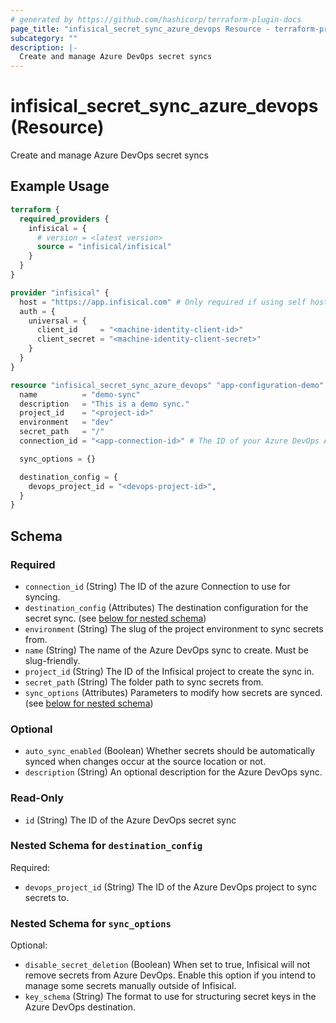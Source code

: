 ```yaml
---
# generated by https://github.com/hashicorp/terraform-plugin-docs
page_title: "infisical_secret_sync_azure_devops Resource - terraform-provider-infisical"
subcategory: ""
description: |-
  Create and manage Azure DevOps secret syncs
---
```


# infisical_secret_sync_azure_devops (Resource)

Create and manage Azure DevOps secret syncs

## Example Usage

```terraform
terraform {
  required_providers {
    infisical = {
      # version = <latest version>
      source = "infisical/infisical"
    }
  }
}

provider "infisical" {
  host = "https://app.infisical.com" # Only required if using self hosted instance of Infisical, default is https://app.infisical.com
  auth = {
    universal = {
      client_id     = "<machine-identity-client-id>"
      client_secret = "<machine-identity-client-secret>"
    }
  }
}

resource "infisical_secret_sync_azure_devops" "app-configuration-demo" {
  name          = "demo-sync"
  description   = "This is a demo sync."
  project_id    = "<project-id>"
  environment   = "dev"
  secret_path   = "/"
  connection_id = "<app-connection-id>" # The ID of your Azure DevOps App Connection

  sync_options = {}

  destination_config = {
    devops_project_id = "<devops-project-id>",
  }
}
```

<!-- schema generated by tfplugindocs -->
## Schema

### Required

- `connection_id` (String) The ID of the azure Connection to use for syncing.
- `destination_config` (Attributes) The destination configuration for the secret sync. (see [below for nested schema](#nestedatt--destination_config))
- `environment` (String) The slug of the project environment to sync secrets from.
- `name` (String) The name of the Azure DevOps sync to create. Must be slug-friendly.
- `project_id` (String) The ID of the Infisical project to create the sync in.
- `secret_path` (String) The folder path to sync secrets from.
- `sync_options` (Attributes) Parameters to modify how secrets are synced. (see [below for nested schema](#nestedatt--sync_options))

### Optional

- `auto_sync_enabled` (Boolean) Whether secrets should be automatically synced when changes occur at the source location or not.
- `description` (String) An optional description for the Azure DevOps sync.

### Read-Only

- `id` (String) The ID of the Azure DevOps secret sync

<a id="nestedatt--destination_config"></a>
### Nested Schema for `destination_config`

Required:

- `devops_project_id` (String) The ID of the Azure DevOps project to sync secrets to.


<a id="nestedatt--sync_options"></a>
### Nested Schema for `sync_options`

Optional:

- `disable_secret_deletion` (Boolean) When set to true, Infisical will not remove secrets from Azure DevOps. Enable this option if you intend to manage some secrets manually outside of Infisical.
- `key_schema` (String) The format to use for structuring secret keys in the Azure DevOps destination.

